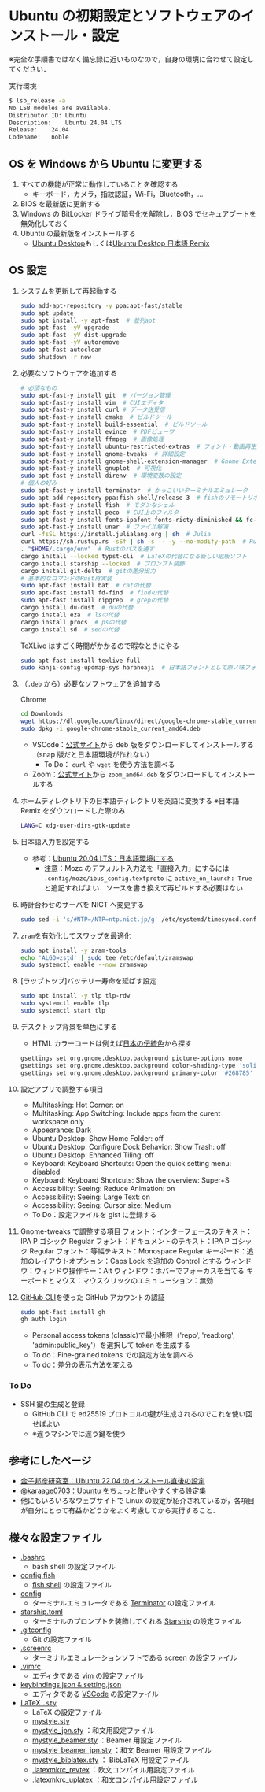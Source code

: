 # Ubuntu の初期設定とソフトウェアのインストール・設定

※完全な手順書ではなく備忘録に近いものなので，自身の環境に合わせて設定してください．

実行環境

```bash
$ lsb_release -a
No LSB modules are available.
Distributor ID:	Ubuntu
Description:	Ubuntu 24.04 LTS
Release:	24.04
Codename:	noble
```

## OS を Windows から Ubuntu に変更する

1. すべての機能が正常に動作していることを確認する
   - キーボード，カメラ，指紋認証，Wi-Fi，Bluetooth，...
2. BIOS を最新版に更新する
3. Windows の BitLocker ドライブ暗号化を解除し，BIOS でセキュアブートを無効化しておく
4. Ubuntu の最新版をインストールする
   - [Ubuntu Desktop](https://jp.ubuntu.com/download)もしくは[Ubuntu Desktop 日本語 Remix](https://www.ubuntulinux.jp/download/ja-remix)

## OS 設定

1. システムを更新して再起動する

   ```bash
   sudo add-apt-repository -y ppa:apt-fast/stable
   sudo apt update
   sudo apt install -y apt-fast  # 並列apt
   sudo apt-fast -yV upgrade
   sudo apt-fast -yV dist-upgrade
   sudo apt-fast -yV autoremove
   sudo apt-fast autoclean
   sudo shutdown -r now
   ```

2. 必要なソフトウェアを追加する

   ```bash
   # 必須なもの
   sudo apt-fast-y install git  # バージョン管理
   sudo apt-fast-y install vim  # CUIエディタ
   sudo apt-fast-y install curl # データ送受信
   sudo apt-fast-y install cmake  # ビルドツール
   sudo apt-fast-y install build-essential  # ビルドツール
   sudo apt-fast-y install evince  # PDFビューワ
   sudo apt-fast-y install ffmpeg  # 画像処理
   sudo apt-fast-y install ubuntu-restricted-extras  # フォント・動画再生用コーデック
   sudo apt-fast-y install gnome-tweaks  # 詳細設定
   sudo apt-fast-y install gnome-shell-extension-manager  # Gnome Extensions
   sudo apt-fast-y install gnuplot  # 可視化
   sudo apt-fast-y install direnv  # 環境変数の設定
   # 個人の好み
   sudo apt-fast-y install terminator  # かっこいいターミナルエミュレータ
   sudo apt-add-repository ppa:fish-shell/release-3  # fishのリモートリポジトリを登録
   sudo apt-fast-y install fish  # モダンなシェル
   sudo apt-fast-y install peco  # CUI上のフィルタ
   sudo apt-fast-y install fonts-ipafont fonts-ricty-diminished && fc-cache -fv  # IPAフォント
   sudo apt-fast-y install unar  # ファイル解凍
   curl -fsSL https://install.julialang.org | sh  # Julia
   curl https://sh.rustup.rs -sSf | sh -s -- -y --no-modify-path  # Rust
   . "$HOME/.cargo/env"  # Rustのパスを通す
   cargo install --locked typst-cli  # LaTeXの代替になる新しい組版ソフト
   cargo install starship --locked  # プロンプト装飾
   cargo install git-delta  # gitの差分出力
   # 基本的なコマンドのRust再実装
   sudo apt-fast install bat  # catの代替
   sudo apt-fast install fd-find  # findの代替
   sudo apt-fast install ripgrep  # grepの代替
   cargo install du-dust  # duの代替
   cargo install eza  # lsの代替
   cargo install procs  # psの代替
   cargo install sd  # sedの代替
   ```

   TeXLive はすごく時間がかかるので暇なときにやる

   ```bash
   sudo apt-fast install texlive-full
   sudo kanji-config-updmap-sys haranoaji  # 日本語フォントとして原ノ味フォントを指定
   ```

3. （`.deb` から）必要なソフトウェアを追加する

   Chrome

   ```bash
   cd Downloads
   wget https://dl.google.com/linux/direct/google-chrome-stable_current_amd64.deb
   sudo dpkg -i google-chrome-stable_current_amd64.deb
   ```

   - VSCode：[公式サイト](https://code.visualstudio.com/Download)から deb 版をダウンロードしてインストールする（snap 版だと日本語環境が作れない）
     - To Do： `curl` や `wget` を使う方法を調べる
   - Zoom：[公式サイト](https://zoom.us/download?os=linux)から `zoom_amd64.deb` をダウンロードしてインストールする

4. ホームディレクトリ下の日本語ディレクトリを英語に変換する
   ※日本語 Remix をダウンロードした際のみ

   ```bash
   LANG=C xdg-user-dirs-gtk-update
   ```

5. 日本語入力を設定する

   - 参考：[Ubuntu 20.04 LTS：日本語環境にする](https://www.server-world.info/query?os=Ubuntu_20.04&p=japanese)
     - 注意：Mozc のデフォルト入力法を「直接入力」にするには `.config/mozc/ibus_config.textproto` に `active_on_launch: True` と追記すればよい．ソースを書き換えて再ビルドする必要はない

6. 時計合わせのサーバを NICT へ変更する

   ```bash
   sudo sed -i 's/#NTP=/NTP=ntp.nict.jp/g' /etc/systemd/timesyncd.conf
   ```

7. `zram`を有効化してスワップを最適化
   ```bash
   sudo apt install -y zram-tools
   echo 'ALGO=zstd' | sudo tee /etc/default/zramswap
   sudo systemctl enable --now zramswap
   ```
8. [ラップトップ]バッテリー寿命を延ばす設定
   ```bash
   sudo apt install -y tlp tlp-rdw
   sudo systemctl enable tlp
   sudo systemctl start tlp
   ```
9. デスクトップ背景を単色にする

   - HTML カラーコードは例えば[日本の伝統色](https://nipponcolors.com/)から探す

   ```bash
   gsettings set org.gnome.desktop.background picture-options none
   gsettings set org.gnome.desktop.background color-shading-type 'solid'
   gsettings set org.gnome.desktop.background primary-color '#268785'  # 青碧
   ```

10. 設定アプリで調整する項目

    - Multitasking: Hot Corner: on
    - Multitasking: App Switching: Include apps from the curent workspace only
    - Appearance: Dark
    - Ubuntu Desktop: Show Home Folder: off
    - Ubuntu Desktop: Configure Dock Behavior: Show Trash: off
    - Ubuntu Desktop: Enhanced Tiling: off
    - Keyboard: Keyboard Shortcuts: Open the quick setting menu: disabled
    - Keyboard: Keyboard Shortcuts: Show the overview: Super+S
    - Accessibility: Seeing: Reduce Animation: on
    - Accessibility: Seeing: Large Text: on
    - Accessibility: Seeing: Cursor size: Medium
    - To Do：設定ファイルを gist に登録する

11. Gnome-tweaks で調整する項目
    フォント：インターフェースのテキスト：IPA P ゴシック Regular
    フォント：ドキュメントのテキスト：IPA P ゴシック Regular
    フォント：等幅テキスト：Monospace Regular
    キーボード：追加のレイアウトオプション：Caps Lock を追加の Control とする
    ウィンドウ：ウィンドウ操作キー：Alt
    ウィンドウ：ホバーでフォーカスを当てる
    キーボードとマウス：マウスクリックのエミュレーション：無効
12. [GitHub CLI](https://docs.github.com/ja/github-cli/github-cli/about-github-cli)を使った GitHub アカウントの認証

    ```bash
    sudo apt-fast install gh
    gh auth login
    ```

    - Personal access tokens (classic)で最小権限（'repo', 'read:org', 'admin:public_key'）を選択して token を生成する
    - To do：Fine-grained tokens での設定方法を調べる
    - To do：差分の表示方法を変える

### To Do

- SSH 鍵の生成と登録
  - GitHub CLI で ed25519 プロトコルの鍵が生成されるのでこれを使い回せばよい
  - ※違うマシンでは違う鍵を使う

## 参考にしたページ

- [金子邦彦研究室：Ubuntu 22.04 のインストール直後の設定](https://www.kkaneko.jp/tools/ubuntu/ubuntu_setup.html)
- [@karaage0703：Ubuntu をちょっと使いやすくする設定集](https://qiita.com/karaage0703/items/705f1b750c486f00d554)
- 他にもいろいろなウェブサイトで Linux の設定が紹介されているが，各項目が自分にとって有益かどうかをよく考慮してから実行すること．

## 様々な設定ファイル

- [.bashrc](https://gist.github.com/ryo-ARAKI/d79182aa599dadf4b8549629a349511c)
  - bash shell の設定ファイル
- [config.fish](https://gist.github.com/ryo-ARAKI/9d5e85d7be10863d515850b2ce2182e3)
  - [fish shell](https://fishshell.com/) の設定ファイル
- [config](https://gist.github.com/ryo-ARAKI/f4031daf4d4c388838b123705aee8893)
  - ターミナルエミュレータである [Terminator](https://gnome-terminator.org/) の設定ファイル
- [starship.toml](https://gist.github.com/ryo-ARAKI/48a11585299f9032fa4bda60c9bba593)
  - ターミナルのプロンプトを装飾してくれる [Starship](https://starship.rs/) の設定ファイル
- [.gitconfig](https://gist.github.com/ryo-ARAKI/578c36fa78ee5e148d7452dcb12fbb3b)
  - Git の設定ファイル
- [.screenrc](https://gist.github.com/ryo-ARAKI/07923755368e1f4ee0f67778a1cf2bca)
  - ターミナルエミュレーションソフトである [screen](https://www.gnu.org/software/screen/) の設定ファイル
- [.vimrc](https://gist.github.com/ryo-ARAKI/a9e64763c1f7d6eb1e210cb13388fd43)
  - エディタである [vim](https://www.vim.org/) の設定ファイル
- [keybindings.json & setting.json](https://gist.github.com/ryo-ARAKI/b4a54125e7922d2166f7fa7373c0f6dd)
  - エディタである [VSCode](https://code.visualstudio.com/) の設定ファイル
- [LaTeX `.sty`](https://gist.github.com/ryo-ARAKI/c4f55e2c4c57a5997700160cc6ea55df)
  - LaTeX の設定ファイル
  - [mystyle.sty](https://gist.github.com/ryo-ARAKI/c4f55e2c4c57a5997700160cc6ea55df#file-mystyle-sty)
  - [mystyle_jpn.sty](https://gist.github.com/ryo-ARAKI/c4f55e2c4c57a5997700160cc6ea55df#file-mystyle_jpn-sty) ：和文用設定ファイル
  - [mystyle_beamer.sty](https://gist.github.com/ryo-ARAKI/c4f55e2c4c57a5997700160cc6ea55df#file-mystyle_beamer-sty) ：Beamer 用設定ファイル
  - [mystyle_beamer_jpn.sty](https://gist.github.com/ryo-ARAKI/c4f55e2c4c57a5997700160cc6ea55df#file-mystyle_beamer_jpn-sty) ：和文 Beamer 用設定ファイル
  - [mystyle_biblatex.sty](https://gist.github.com/ryo-ARAKI/c4f55e2c4c57a5997700160cc6ea55df#file-mystyle_biblatex-sty) ： BibLaTeX 用設定ファイル
  - [.latexmkrc_revtex](https://gist.github.com/ryo-ARAKI/8a256ef600325b0344bbc3990818b691#file-latexmkrc_revtex) ：欧文コンパイル用設定ファイル
  - [.latexmkrc_uplatex](https://gist.github.com/ryo-ARAKI/8a256ef600325b0344bbc3990818b691#file-latexmkrc_uplatex) ：和文コンパイル用設定ファイル
  <!-- - [.xbindkeysrc](https://gist.github.com/ryo-ARAKI/b17adac7419087a8ae821ebd1b30cd81)
  - 多ボタンマウスの Linux 用設定ファイル
  - Logitech MX Master 2S
- [logid.cfg]()
  - マウスのボタン設定ファイル
  - Logitech MX Master 3S -->

## VSCode の設定

- 導入している拡張機能は以下の通り．先頭に `code --install-extension` をつけるとターミナルからインストールできる：

  ```bash
  $ code --list-extensions
  brunnerh.insert-unicode
  christian-kohler.path-intellisense
  donjayamanne.githistory
  eamodio.gitlens
  equinusocio.vsc-material-theme
  equinusocio.vsc-material-theme-icons
  esbenp.prettier-vscode
  fortran-lang.linter-gfortran
  ibm.output-colorizer
  james-yu.latex-workshop
  jprestidge.theme-material-theme
  julialang.language-julia
  kirozen.wordcounter
  marp-team.marp-vscode
  monokai.theme-monokai-pro-vscode
  mosapride.zenkaku
  ms-ceintl.vscode-language-pack-ja
  ms-python.debugpy
  ms-python.python
  ms-python.vscode-pylance
  ms-toolsai.jupyter
  ms-toolsai.jupyter-keymap
  ms-toolsai.jupyter-renderers
  ms-toolsai.vscode-jupyter-cell-tags
  ms-toolsai.vscode-jupyter-slideshow
  ms-vscode-remote.remote-ssh
  ms-vscode-remote.remote-ssh-edit
  ms-vscode.atom-keybindings
  ms-vscode.cpptools
  ms-vscode.remote-explorer
  nvarner.typst-lsp
  oderwat.indent-rainbow
  pkief.material-icon-theme
  sgryjp.japanese-word-handler
  shd101wyy.markdown-preview-enhanced
  streetsidesoftware.code-spell-checker
  torn4dom4n.latex-support
  vsls-contrib.gistfs
  yzhang.markdown-all-in-one
  ```

## GNOME shell extensions のリスト

- 設定ファイルは `~/.local/share/gnome-shell/extensions/` にあるが，単一のファイルではない（ので Gist 等に登録できない）
- 最初から入っている System extensions は Ubuntu Dock 以外をすべて off にしてよい

### [CoverflowAltTab](https://github.com/dmo60/CoverflowAltTab)

- Alt+Tab でのウィンドウ切り替えをより大きく表示する
- アプリアイコンのスタイル：オーバーレイ

### [Dash to Panel](https://github.com/home-sweet-gnome/dash-to-panel)

- アプリケーションランチャーとシステムトレイと融合する
- Install 後にエラーになるときは一度ログアウトしてサイドログインすれば直る

#### Position

- パネルを自動的に隠す：On
- Panel thickness: 64
- アプリケーションボタン：非表示
- アクティビティボタン：非表示
  - 設定アプリの「マルチタスク」で設定済
- デスクトップボタン：非表示

#### Style

- アプリのアイコンにマウスを当てたときのアニメーションを有効にする：On
- 実行中インジケーターの位置：上
- 実行中インジケーターのスタイル（フォーカス）：ソリッド
- 実行中インジケーターのスタイル（非フォーカス）：ダッシュ

#### Behavior

- アイコンをワークスペースごとに表示：On

### [Emoji Copy](https://github.com/FelipeFTN/Emoji-)

- 絵文字の検索

### [RunCat](https://github.com/win0err/gnome-runcat)

- CPU 負荷をグラフィカルに表示する
- Sleeping threshold = 20
- Displaying items = Character only

### [Tactile](https://t.co/jyTjYaAHvV)

- ウィンドウをタイル状に配置する
- Layout 1: 6×2（プライマリモニタ）
- Layout 2: 1×3（縦置きのサブモニタ）
- Advanced
  - Text color: #FEFAFB
  - Border color: #FED716
  - Background color: #26306B（半透明）
  - Grid size: 6×3
- 色は例えば[日本の伝統色](https://nipponcolors.com/)から探す

### おすすめ拡張機能を紹介している記事

- [Ubuntu 日和：拡張機能で GNOME Shell を派手にしたり便利にしたり](https://pc.watch.impress.co.jp/docs/column/ubuntu/1440667.html)（2022）
- [GNOME42 に対応したベストな 拡張機能 (失敗しない Linux のカスタマイズ)](https://www.gustavprogress.com/gnome42%E3%81%AB%E5%AF%BE%E5%BF%9C%E3%81%97%E3%81%9F%E3%83%99%E3%82%B9%E3%83%88%E3%81%AA-%E6%8B%A1%E5%BC%B5%E6%A9%9F%E8%83%BD-%E5%A4%B1%E6%95%97%E3%81%97%E3%81%AA%E3%81%84linux%E3%81%AE%E3%82%AB/)（2022）
- [おすすめ GNOME Shell Extensions 11 選](https://sy-base.com/myrobotics/ubuntu/mybest_extensions/)（2017）
